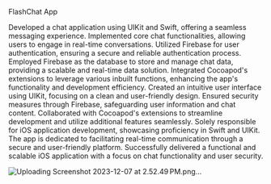 
FlashChat App 

Developed a chat application using UIKit and Swift, offering a seamless messaging experience.
Implemented core chat functionalities, allowing users to engage in real-time conversations.
Utilized Firebase for user authentication, ensuring a secure and reliable authentication process.
Employed Firebase as the database to store and manage chat data, providing a scalable and real-time data solution.
Integrated Cocoapod's extensions to leverage various inbuilt functions, enhancing the app's functionality and development efficiency.
Created an intuitive user interface using UIKit, focusing on a clean and user-friendly design.
Ensured security measures through Firebase, safeguarding user information and chat content.
Collaborated with Cocoapod's extensions to streamline development and utilize additional features seamlessly.
Solely responsible for iOS application development, showcasing proficiency in Swift and UIKit.
The app is dedicated to facilitating real-time communication through a secure and user-friendly platform.
Successfully delivered a functional and scalable iOS application with a focus on chat functionality and user security.


![Uploading Screenshot 2023-12-07 at 2.52.49 PM.png…]()

